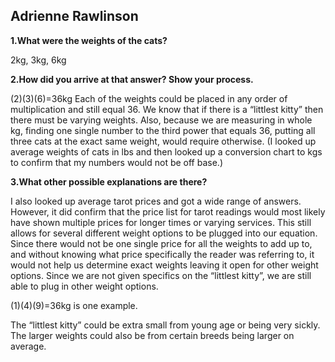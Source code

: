 ## **Adrienne Rawlinson**


**1.What were the weights of the cats?**

2kg, 3kg, 6kg

**2.How did you arrive at that answer? Show your process.**

(2)(3)(6)=36kg
Each of the weights could be placed in any order of multiplication and still equal 36.
We know that if there is a “littlest kitty” then there must be varying weights. Also, because we are measuring in whole kg, finding one single number to the third power that equals 36, putting all three cats at the exact same weight, would require otherwise. (I looked up average weights of cats in lbs and then looked up a conversion chart to kgs to confirm that my numbers would not be off base.)

**3.What other possible explanations are there?**

I also looked up average tarot prices and got a wide range of answers. However, it did confirm that the price list for tarot readings would most likely have shown multiple prices for longer times or varying services. This still allows for several different weight options to be plugged into our equation. Since there would not be one single price for all the weights to add up to, and without knowing what price specifically the reader was referring to, it would not help us determine exact weights leaving it open for other weight options. Since we are not given specifics on the “littlest kitty”, we are still able to plug in other weight options.

(1)(4)(9)=36kg is one example.

The “littlest kitty” could be extra small from young age or being very sickly. The larger weights could also be from certain breeds being larger on average.
